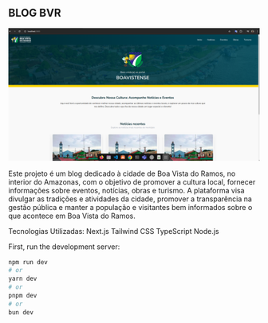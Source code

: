 ## BLOG BVR

![capa](./public//readme-assets/capa.png)

Este projeto é um blog dedicado à cidade de Boa Vista do Ramos, no interior do Amazonas, com o objetivo de promover a cultura local, fornecer informações sobre eventos, notícias, obras e turismo. A plataforma visa divulgar as tradições e atividades da cidade, promover a transparência na gestão pública e manter a população e visitantes bem informados sobre o que acontece em Boa Vista do Ramos.

Tecnologias Utilizadas:
    Next.js
    Tailwind CSS
    TypeScript
    Node.js

First, run the development server:

```bash
npm run dev
# or
yarn dev
# or
pnpm dev
# or
bun dev
```